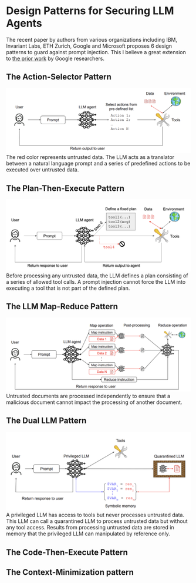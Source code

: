 # Design Patterns for Securing LLM Agents

The recent paper by authors from various organizations including IBM, Invariant Labs, ETH Zurich, Google and Microsoft proposes 6 design patterns to guard against prompt injection. This I believe a great extension to [the prior work](https://arxiv.org/pdf/2503.18813) by Google researchers. 

## The Action-Selector Pattern
<img src="media/action-selector-pattern.png" width=600 />
The red color represents untrusted data. The LLM acts as a translator between a natural language prompt and a series of predefined actions to be executed over untrusted data.

## The Plan-Then-Execute Pattern
<img src="media/plan-then-execute-pattern.png" width=600 />
Before processing any untrusted data, the LLM defines a plan consisting of a series of allowed tool calls. A prompt injection cannot force the LLM into executing a tool that is not part of the defined plan.

## The LLM Map-Reduce Pattern
<img src="media/map-reduce-pattern.png" width=600 />
Untrusted documents are processed independently to ensure that a malicious document cannot impact the processing of another document.

## The Dual LLM Pattern
<img src="media/dual-llm-pattern.png" width=600 />
A privileged LLM has access to tools but never processes untrusted data. This LLM  can call a quarantined LLM to process untrusted data but without any tool access. Results from processing  untrusted data are stored in memory that the privileged LLM can manipulated by reference only.

## The Code-Then-Execute Pattern

## The Context-Minimization pattern
